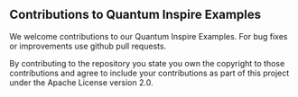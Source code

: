 Contributions to Quantum Inspire Examples
-----------------------------------------

We welcome contributions to our Quantum Inspire Examples. For bug fixes or improvements use github pull requests.

By contributing to the repository you state you own the copyright to those contributions and agree to include your
contributions as part of this project under the Apache License version 2.0.
